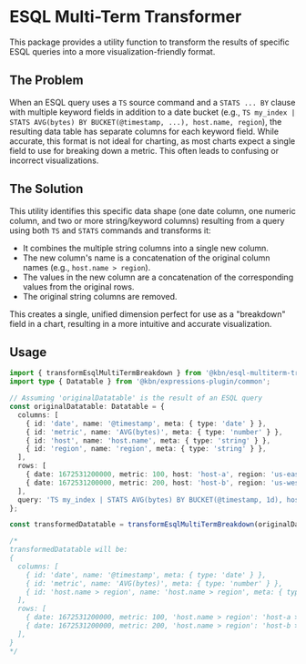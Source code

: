 # ESQL Multi-Term Transformer

This package provides a utility function to transform the results of specific ESQL queries into a more visualization-friendly format.

## The Problem

When an ESQL query uses a `TS` source command and a `STATS ... BY` clause with multiple keyword fields in addition to a date bucket (e.g., `TS my_index | STATS AVG(bytes) BY BUCKET(@timestamp, ...), host.name, region`), the resulting data table has separate columns for each keyword field. While accurate, this format is not ideal for charting, as most charts expect a single field to use for breaking down a metric. This often leads to confusing or incorrect visualizations.

## The Solution

This utility identifies this specific data shape (one date column, one numeric column, and two or more string/keyword columns) resulting from a query using both `TS` and `STATS` commands and transforms it:

- It combines the multiple string columns into a single new column.
- The new column's name is a concatenation of the original column names (e.g., `host.name > region`).
- The values in the new column are a concatenation of the corresponding values from the original rows.
- The original string columns are removed.

This creates a single, unified dimension perfect for use as a "breakdown" field in a chart, resulting in a more intuitive and accurate visualization.

## Usage

```typescript
import { transformEsqlMultiTermBreakdown } from '@kbn/esql-multiterm-transformer';
import type { Datatable } from '@kbn/expressions-plugin/common';

// Assuming 'originalDatatable' is the result of an ESQL query
const originalDatatable: Datatable = {
  columns: [
    { id: 'date', name: '@timestamp', meta: { type: 'date' } },
    { id: 'metric', name: 'AVG(bytes)', meta: { type: 'number' } },
    { id: 'host', name: 'host.name', meta: { type: 'string' } },
    { id: 'region', name: 'region', meta: { type: 'string' } },
  ],
  rows: [
    { date: 1672531200000, metric: 100, host: 'host-a', region: 'us-east-1' },
    { date: 1672531200000, metric: 200, host: 'host-b', region: 'us-west-2' },
  ],
  query: 'TS my_index | STATS AVG(bytes) BY BUCKET(@timestamp, 1d), host.name, region',
};

const transformedDatatable = transformEsqlMultiTermBreakdown(originalDatatable);

/*
transformedDatatable will be:
{
  columns: [
    { id: 'date', name: '@timestamp', meta: { type: 'date' } },
    { id: 'metric', name: 'AVG(bytes)', meta: { type: 'number' } },
    { id: 'host.name > region', name: 'host.name > region', meta: { type: 'string', esqlType: 'keyword' } },
  ],
  rows: [
    { date: 1672531200000, metric: 100, 'host.name > region': 'host-a > us-east-1' },
    { date: 1672531200000, metric: 200, 'host.name > region': 'host-b > us-west-2' },
  ],
}
*/
```